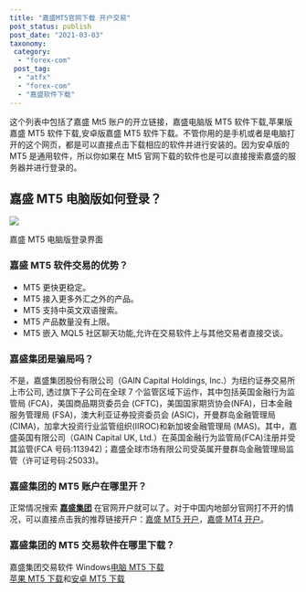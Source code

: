 ```yaml
---
title: "嘉盛MT5官网下载 开户交易"
post_status: publish
post_date: "2021-03-03"
taxonomy:
 category:
  - "forex-com"
 post_tag:
  - "atfx"
  - "forex-com"
  - "嘉盛软件下载"
---
```


这个列表中包括了嘉盛 Mt5 账户的开立链接，嘉盛电脑版 MT5 软件下载,苹果版嘉盛 MT5 软件下载,安卓版嘉盛 MT5 软件下载。不管你用的是手机或者是电脑打开的这个网页，都是可以直接点击下载相应的软件并进行安装的。因为安卓版的 MT5 是通用软件，所以你如果在 Mt5 官网下载的软件也是可以直接搜索嘉盛的服务器并进行登录的。

## 嘉盛 MT5 电脑版如何登录？

![](https://cdn.fendou.la/tuoss/forex-mt4.png)

嘉盛 MT5 电脑版登录界面

### 嘉盛 MT5 软件交易的优势？

- MT5 更快更稳定。  
- MT5 接入更多外汇之外的产品。  
- MT5 支持中英文双语搜索。  
- MT5 产品数量没有上限。  
- MT5 嵌入 MQL5 社区聊天功能,允许在交易软件上与其他交易者直接交谈。

### 嘉盛集团是骗局吗？

不是，嘉盛集团股份有限公司（GAIN Capital Holdings, Inc.）为纽约证券交易所上市公司, 透过旗下子公司在全球 7 个监管区域下运作，其中包括英国金融行为监管局 (FCA)，美国商品期货委员会 (CFTC)，美国国家期货协会(NFA)，日本金融服务管理局 (FSA)，澳大利亚证券投资委员会 (ASIC)，开曼群岛金融管理局 (CIMA)，加拿大投资行业监管组织(IIROC)和新加坡金融管理局 (MAS)。其中，嘉盛英国有限公司（GAIN Capital UK, Ltd.）在英国金融行为监管局(FCA)注册并受其监管(FCA 号码:113942)；嘉盛全球市场有限公司受英属开曼群岛金融管理局监管（许可证号码:25033)。

### 嘉盛集团的 MT5 账户在哪里开？

正常情况搜索 **[嘉盛集团](https://www.ifttt.fun/go/forexcom)** 在官网开户就可以了。对于中国内地部分官网打不开的情况，可以直接点击我的推荐链接开户：[嘉盛 MT5 开户](https://www.ifttt.fun/go/forexcom-mt5)，[嘉盛 MT4 开户](https://www.ifttt.fun/go/forexcom)。

### 嘉盛集团的 MT5 交易软件在哪里下载？

嘉盛集团交易软件 Windows[电脑 MT5 下载](http://www.forexchinese.com/Downloads/MT5/forexcomglobalcn5setup.exe)  
[苹果 MT5 下载](https://itunes.apple.com/cn/app/metatrader-5-forex-stocks/id413251709)和[安卓 MT5 下载](https://download.mql5.com/cdn/web/metaquotes.software.corp/mt5/metatrader5.apk)
